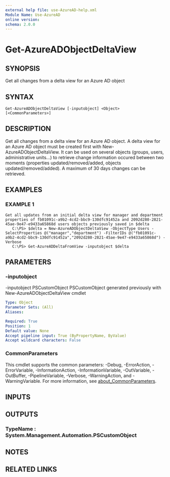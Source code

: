 ```yaml
---
external help file: use-AzureAD-help.xml
Module Name: Use-AzureAD
online version:
schema: 2.0.0
---
```


# Get-AzureADObjectDeltaView

## SYNOPSIS
Get all changes from a delta view for an Azure AD object

## SYNTAX

```
Get-AzureADObjectDeltaView [-inputobject] <Object> [<CommonParameters>]
```

## DESCRIPTION
Get all changes from a delta view for an Azure AD object.
A delta view for an Azure AD object must be created first with New-AzureADObjectDeltaView. 
It can be used on several objects (groups, users, administrative units...) to retrieve change information occured between two moments (properties updated/removed/added, objects updated/removed/added).
A maximum of 30 days changes can be retrieved.

## EXAMPLES

### EXAMPLE 1
```
Get all updates from an initial delta view for manager and department properties of fb01091c-a9b2-4cd2-bbc9-130dfc91452a and 2092d280-2821-45ae-9e47-e9433a65868d users objects previously saved in $delta
   C:\PS> $delta = New-AzureADObjectDeltaView -ObjectType Users -SelectProperties @("manager","department") -FilterIDs @("fb01091c-a9b2-4cd2-bbc9-130dfc91452a","2092d280-2821-45ae-9e47-e9433a65868d") -Verbose
   C:\PS> Get-AzureADDeltaFromView -inputobject $delta
```

## PARAMETERS

### -inputobject
-inputobject PSCustomObject
   PSCustomObject generated previously with New-AzureADObjectDeltaView cmdlet

```yaml
Type: Object
Parameter Sets: (All)
Aliases:

Required: True
Position: 1
Default value: None
Accept pipeline input: True (ByPropertyName, ByValue)
Accept wildcard characters: False
```

### CommonParameters
This cmdlet supports the common parameters: -Debug, -ErrorAction, -ErrorVariable, -InformationAction, -InformationVariable, -OutVariable, -OutBuffer, -PipelineVariable, -Verbose, -WarningAction, and -WarningVariable. For more information, see [about_CommonParameters](http://go.microsoft.com/fwlink/?LinkID=113216).

## INPUTS

## OUTPUTS

### TypeName : System.Management.Automation.PSCustomObject
## NOTES

## RELATED LINKS
